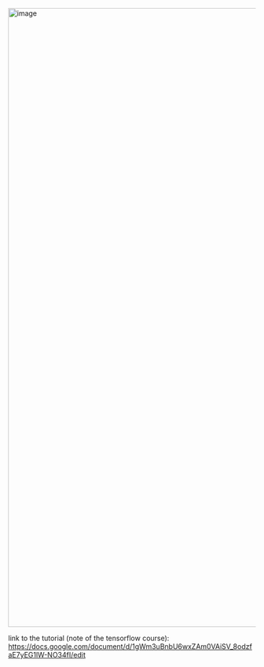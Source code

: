 <img width="1259" alt="image" src="https://github.com/Dingyi-Kang/Machine_learning/assets/81428296/182d871b-a05b-44a7-93c6-15211055b14a">

link to the tutorial (note of the tensorflow course): https://docs.google.com/document/d/1gWm3uBnbU6wxZAm0VAiSV_8odzfaE7yEG1lW-NO34fI/edit
